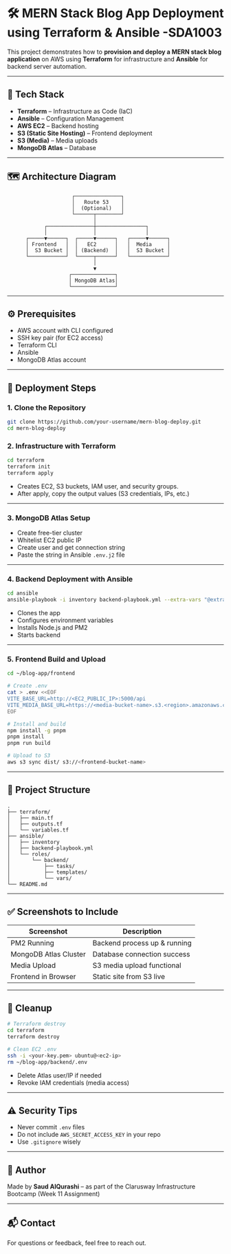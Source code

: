 # 🛠️ MERN Stack Blog App Deployment using Terraform & Ansible -SDA1003

This project demonstrates how to **provision and deploy a MERN stack blog application** on AWS using **Terraform** for infrastructure and **Ansible** for backend server automation.

---

## 📌 Tech Stack

- **Terraform** – Infrastructure as Code (IaC)
- **Ansible** – Configuration Management
- **AWS EC2** – Backend hosting
- **S3 (Static Site Hosting)** – Frontend deployment
- **S3 (Media)** – Media uploads
- **MongoDB Atlas** – Database

---

## 🗺️ Architecture Diagram

```
                     ┌───────────────┐
                     │   Route 53    │
                     │  (Optional)   │
                     └──────┬────────┘
                            │
            ┌───────────────┼────────────────┐
            │               │                │
      ┌─────▼──────┐  ┌─────▼──────┐   ┌─────▼──────┐
      │ Frontend   │  │   EC2      │   │  Media     │
      │  S3 Bucket │  │ (Backend)  │   │  S3 Bucket │
      └────────────┘  └─────┬──────┘   └────────────┘
                            │
                            ▼
                    ┌──────────────┐
                    │ MongoDB Atlas│
                    └──────────────┘
```

---

## ⚙️ Prerequisites

- AWS account with CLI configured
- SSH key pair (for EC2 access)
- Terraform CLI
- Ansible
- MongoDB Atlas account

---

## 🚀 Deployment Steps

### 1. Clone the Repository

```bash
git clone https://github.com/your-username/mern-blog-deploy.git
cd mern-blog-deploy
```

### 2. Infrastructure with Terraform

```bash
cd terraform
terraform init
terraform apply
```

- Creates EC2, S3 buckets, IAM user, and security groups.
- After apply, copy the output values (S3 credentials, IPs, etc.)

---

### 3. MongoDB Atlas Setup

- Create free-tier cluster
- Whitelist EC2 public IP
- Create user and get connection string
- Paste the string in Ansible `.env.j2` file

---

### 4. Backend Deployment with Ansible

```bash
cd ansible
ansible-playbook -i inventory backend-playbook.yml --extra-vars "@extra_vars.yml"
```

- Clones the app
- Configures environment variables
- Installs Node.js and PM2
- Starts backend

---

### 5. Frontend Build and Upload

```bash
cd ~/blog-app/frontend

# Create .env
cat > .env <<EOF
VITE_BASE_URL=http://<EC2_PUBLIC_IP>:5000/api
VITE_MEDIA_BASE_URL=https://<media-bucket-name>.s3.<region>.amazonaws.com
EOF

# Install and build
npm install -g pnpm
pnpm install
pnpm run build

# Upload to S3
aws s3 sync dist/ s3://<frontend-bucket-name>
```

---

## 📁 Project Structure

```
.
├── terraform/
│   ├── main.tf
│   ├── outputs.tf
│   └── variables.tf
├── ansible/
│   ├── inventory
│   ├── backend-playbook.yml
│   └── roles/
│       └── backend/
│           ├── tasks/
│           ├── templates/
│           └── vars/
└── README.md
```

---

## ✅ Screenshots to Include

| Screenshot                     | Description                   |
|-------------------------------|-------------------------------|
| PM2 Running                   | Backend process up & running  |
| MongoDB Atlas Cluster         | Database connection success   |
| Media Upload                  | S3 media upload functional    |
| Frontend in Browser           | Static site from S3 live      |

---

## 🧹 Cleanup

```bash
# Terraform destroy
cd terraform
terraform destroy

# Clean EC2 .env
ssh -i <your-key.pem> ubuntu@<ec2-ip>
rm ~/blog-app/backend/.env
```

- Delete Atlas user/IP if needed
- Revoke IAM credentials (media access)

---

## ⚠️ Security Tips

- Never commit `.env` files
- Do not include `AWS_SECRET_ACCESS_KEY` in your repo
- Use `.gitignore` wisely

---

## 📌 Author

Made by **Saud AlQurashi** – as part of the Clarusway Infrastructure Bootcamp (Week 11 Assignment)

---

## 📬 Contact

For questions or feedback, feel free to reach out.
